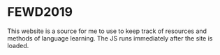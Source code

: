 # FEWD2019
This website is a source for me to use to keep track of resources and methods of language learning. The JS runs immediately after the site is loaded.
